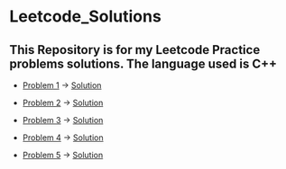 # Leetcode_Solutions
This Repository is for my Leetcode Practice problems solutions. The language used is C++
------------------------------------------------------------------------------------------------------------

* [Problem 1](https://leetcode.com/problems/build-array-from-permutation/description/) -> [Solution](https://leetcode.com/problems/build-array-from-permutation/solutions/3493492/easy-c-solution-in-4-lines/)

* [Problem 2](https://leetcode.com/problems/concatenation-of-array/) -> [Solution](https://leetcode.com/discuss/topic/3493504/easy-to-understand-c-solution/)

* [Problem 3](https://leetcode.com/problems/third-maximum-number/description/) -> [Solution](https://leetcode.com/problems/third-maximum-number/solutions/3497343/easy-c-solution-using-sort-method/)

* [Problem 4](https://leetcode.com/problems/left-and-right-sum-differences/description/) -> [Solution](https://leetcode.com/problems/left-and-right-sum-differences/solutions/3497398/c-solution/)

* [Problem 5](https://leetcode.com/problems/sum-multiples/description/) -> [Solution](https://leetcode.com/problems/sum-multiples/solutions/3505234/easy-5-lines-c-solution-o-n/)
